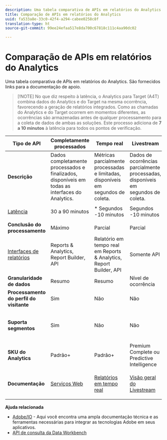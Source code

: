 ```yaml
---
description: Uma tabela comparativa de APIs em relatórios do Analytics. São fornecidos links para a documentação de apoio.
title: Comparação de APIs em relatórios do Analytics
uuid: fa533a8e-33c0-42f4-a294-cabee0258c8f
translation-type: ht
source-git-commit: 99ee24efaa517e8da700c67818c111c4aa90dc02

---
```



# Comparação de APIs em relatórios do Analytics

Uma tabela comparativa de APIs em relatórios do Analytics. São fornecidos links para a documentação de apoio.

> [!NOTE] No que diz respeito à latência, o Analytics para Target (A4T) combina dados do Analytics e do Target na mesma ocorrência, favorecendo a geração de relatórios integrados. Como as chamadas do Analytics e do Target ocorrem em momentos diferentes, as ocorrências são armazenadas antes de qualquer processamento para a coleta de dados de ambas as soluções. Este processo adiciona de **7 a 10 minutos** à latência para todos os pontos de verificação.

<table id="table_7AF4FD678D494063ADF459B3CBC3EF3F"> 
 <thead> 
  <tr> 
   <th colname="col1" class="entry"> Tipo de API </th> 
   <th colname="col2" class="entry"> Completamente processados </th> 
   <th colname="col3" class="entry"> Tempo real </th> 
   <th colname="col4" class="entry"> Livestream </th> 
   <th colname="col5" class="entry"> Data Warehouse </th> 
  </tr> 
 </thead>
 <tbody> 
  <tr> 
   <td colname="col1"> <b>Descrição</b> </td> 
   <td colname="col2"> Dados completamente processados e finalizados, disponíveis em todas as interfaces do Analytics. </td> 
   <td colname="col3"> Métricas parcialmente processadas e limitadas, disponíveis em segundos de coleta. </td> 
   <td colname="col4"> Dados de ocorrências parcialmente processadas, disponíveis em segundos de coleta. </td> 
   <td colname="col5"> Dados completamente processados e finalizados, usados para extrair grandes exportações de dados. </td> 
  </tr> 
  <tr> 
   <td colname="col1"> <p><a href="https://marketing.adobe.com/resources/help/en_US/analytics/whitepapers/analytics-data-availability.pdf"  > Latência</a> </p> </td> 
   <td colname="col2"> 30 a 90 minutos </td> 
   <td colname="col3"> * Segundos -10 minutos </td> 
   <td colname="col4"> Segundos -10 minutos </td> 
   <td colname="col5"> 90 minutos + </td> 
  </tr> 
  <tr> 
   <td colname="col1"> <b>Conclusão do processamento</b> </td> 
   <td colname="col2"> Máximo </td> 
   <td colname="col3"> Parcial </td> 
   <td colname="col4"> Parcial </td> 
   <td colname="col5"> Máximo </td> 
  </tr> 
  <tr> 
   <td colname="col1"> <a href="https://marketing.adobe.com/resources/help/pt_BR/reference/"  > Interfaces de relatórios</a> </td> 
   <td colname="col2"> Reports &amp; Analytics, Report Builder, API </td> 
   <td colname="col3"> Relatório em tempo real em Reports &amp; Analytics, Report Builder, API </td> 
   <td colname="col4"> Somente API </td> 
   <td colname="col5"> Data Warehouse e API </td> 
  </tr> 
  <tr> 
   <td colname="col1"> <b>Granularidade de dados</b> </td> 
   <td colname="col2"> Resumo </td> 
   <td colname="col3"> Resumo </td> 
   <td colname="col4"> Nível de ocorrência </td> 
   <td colname="col5"> Resumo </td> 
  </tr> 
  <tr> 
   <td colname="col1"> <b>Processamento do perfil do visitante</b> </td> 
   <td colname="col2"> Sim </td> 
   <td colname="col3"> Não </td> 
   <td colname="col4"> Não </td> 
   <td colname="col5"> Sim </td> 
  </tr> 
  <tr> 
   <td colname="col1"> <b>Suporta segmentos</b> </td> 
   <td colname="col2"> Sim </td> 
   <td colname="col3"> Não </td> 
   <td colname="col4"> Não </td> 
   <td colname="col5"> Sim (mas somente se compatíveis com o Data Warehouse) </td> 
  </tr> 
  <tr> 
   <td colname="col1"> <b>SKU do Analytics</b> </td> 
   <td colname="col2"> Padrão+ </td> 
   <td colname="col3"> Padrão+ </td> 
   <td colname="col4"> Premium Complete ou Predictive Intelligence </td> 
   <td colname="col5"> Padrão+ </td> 
  </tr> 
  <tr> 
   <td colname="col1"> <b>Documentação</b> </td> 
   <td colname="col2"> <p> <a href="https://marketing.adobe.com/developer/documentation/analytics-reporting-1-4/get-started%E2%80%8B"  > Serviços Web</a> </p> </td> 
   <td colname="col3"> <p> <a href="https://marketing.adobe.com/developer/documentation/analytics-reporting-1-4/real-time"  > Relatórios em tempo real</a> </p> </td> 
   <td colname="col4"> <p> <a href="https://marketing.adobe.com/developer/documentation/analytics-live-stream/overview-1%E2%80%8B"  > Visão geral do Livestream</a> </p> </td> 
   <td colname="col5"> <p><a href="https://marketing.adobe.com/resources/help/pt_BR/reference/data_warehouse.html"  > Data Warehouse</a> </p> </td> 
  </tr> 
 </tbody> 
</table>

**Ajuda relacionada**

* [Adobe/IO](https://www.adobe.io/) - Aqui você encontra uma ampla documentação técnica e as ferramentas necessárias para integrar as tecnologias Adobe em seus aplicativos.
* [API de consulta da Data Workbench](https://marketing.adobe.com/developer/documentation/data-workbench-query-api/c-ins-qry-api)

